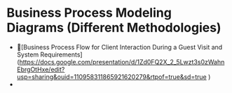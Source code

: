 # Business Process Modeling Diagrams (Different Methodologies)

- 📌[Business Process Flow for Client Interaction During a Guest Visit and System Requirements] (https://docs.google.com/presentation/d/1Zd0FQ2X_2_5Lwzt3s0zWahnEbrgOtHxe/edit?usp=sharing&ouid=110958311865921620279&rtpof=true&sd=true )
- 
